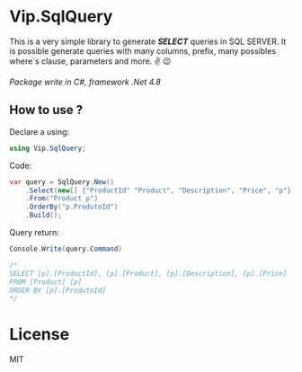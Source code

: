 # Vip.SqlQuery

This is a very simple library to generate ***SELECT***  queries in SQL SERVER. It is possible generate queries with many columns, prefix, many possibles where´s clause, parameters and more. :v: :wink:

_Package write in C#, framework .Net 4.8_

## How to use ?

Declare a using:

```csharp
using Vip.SqlQuery;
```

Code:

```csharp
var query = SqlQuery.New()
    .Select(new[] {"ProductId" "Product", "Description", "Price", "p"})
    .From("Product p")
    .OrderBy("p.ProdutoId")
    .Build();
```

Query return:

```csharp
Console.Write(query.Command)

/*
SELECT [p].[ProductId], [p].[Product], [p].[Description], [p].[Price]
FROM [Product] [p]
ORDER BY [p].[ProdutoId]
*/
```

# License
MIT
